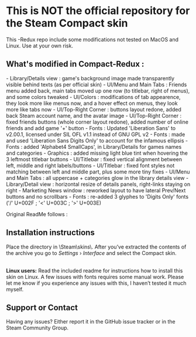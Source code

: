 <h1>This is NOT the official repository for the Steam Compact skin</h1>
This -Redux repo include some modifications not tested on MacOS and Linux.
Use at your own risk.

<h2>What's modified in Compact-Redux :</h2>
- Library/Details view : game's background image made transparently visible behind texts (as per official skin)
- UI/Menu and Main Tabs : Friends menu added back, main tabs moved up one row (to titlebar, right of menus), and some colors tweaked
- UI/Colors : modifications of tab appearence, they look more like menus now, and a hover effect on menus, they look more like tabs now
- UI/Top-Right Corner : buttons layout redone, added back Steam account name, and the avatar image
- UI/Top-Right Corner : fixed friends buttons (whole corner layout redone), added number of online friends and add game '+' button
- Fonts : Updated 'Liberation Sans' to v2.00.1, licensed under SIL OFL v1.1 instead of GNU GPL v2
- Fonts : made and used 'Liberation Sans Digits Only' to account for the infamous ellipsis
- Fonts : added 'Alphabet4 SmallCaps', in Library/Details for games names and categories
- Graphics : added missing light blue tint when hovering the 3 leftmost titlebar buttons
- UI/Titlebar : fixed vertical alignment between left, middle and right labels/buttons
- UI/Titlebar : fixed font styles not matching between left and middle part, plus some more tiny fixes
- UI/Menu and Main Tabs : all uppercase + categories glow in the library details view
- Library/Detail view : horizontal resize of details panels, right-links staying on right
- Marketing News window : reworked layout to have lateral Prev/Next buttons and no scrollbars
- Fonts : re-added 3 glyphes to 'Digits Only' fonts ('/' U+002F ; '<' U+003C ; '>' U+003E)

Original ReadMe follows :

<h2>Installation instructions</h2>
Place the directory in \Steam\skins\. After you’ve extracted the contents of the archive you go to <i>Settings</i> › <i>Interface</i> and select the Compact skin.

<br><strong>Linux users:</strong> Read the included readme for instructions how to install this skin on Linux. A few issues with fonts requires some manual work. Please let me know if you experience any issues with this, I haven’t tested it much myself.

<h2>Support or Contact</h2>
Having any issues? Either report it in the GitHub issue tracker or in the Steam Community Group.

